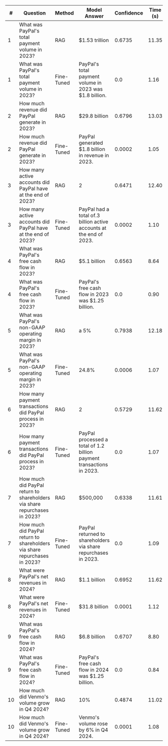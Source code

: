 | #  | Question                                                           | Method      | Model Answer                                                      | Confidence | Time (s) | Correct (Y/N) |
|----|--------------------------------------------------------------------|-------------|-------------------------------------------------------------------|------------|----------|---------------|
| 1  | What was PayPal's total payment volume in 2023?                    | RAG         | $1.53 trillion                                                    | 0.6735     | 11.35    | Y             |
| 1  | What was PayPal's total payment volume in 2023?                    | Fine-Tuned  | PayPal's total payment volume in 2023 was $1.8 billion.           | 0.0        | 1.16     | N             |
| 2  | How much revenue did PayPal generate in 2023?                      | RAG         | $29.8 billion                                                     | 0.6796     | 13.03    | Y             |
| 2  | How much revenue did PayPal generate in 2023?                      | Fine-Tuned  | PayPal generated $1.8 billion in revenue in 2023.                 | 0.0002     | 1.05     | N             |
| 3  | How many active accounts did PayPal have at the end of 2023?       | RAG         | 2                                                                 | 0.6471     | 12.40    | N             |
| 3  | How many active accounts did PayPal have at the end of 2023?       | Fine-Tuned  | PayPal had a total of.3 billion active accounts at the end of 2023.| 0.0002     | 1.10     | N             |
| 4  | What was PayPal's free cash flow in 2023?                          | RAG         | $5.1 billion                                                      | 0.6563     | 8.64     | Y             |
| 4  | What was PayPal's free cash flow in 2023?                          | Fine-Tuned  | PayPal's free cash flow in 2023 was $1.25 billion.                | 0.0        | 0.90     | N             |
| 5  | What was PayPal's non-GAAP operating margin in 2023?               | RAG         | a 5%                                                              | 0.7938     | 12.18    | N             |
| 5  | What was PayPal's non-GAAP operating margin in 2023?               | Fine-Tuned  | 24.8%                                                             | 0.0006     | 1.07     | Y             |
| 6  | How many payment transactions did PayPal process in 2023?          | RAG         | 2                                                                 | 0.5729     | 11.62    | N             |
| 6  | How many payment transactions did PayPal process in 2023?          | Fine-Tuned  | PayPal processed a total of 1.2 billion payment transactions in 2023.| 0.0      | 1.07     | N             |
| 7  | How much did PayPal return to shareholders via share repurchases in 2023? | RAG   | $500,000                                                          | 0.6338     | 11.61    | N             |
| 7  | How much did PayPal return to shareholders via share repurchases in 2023? | Fine-Tuned | PayPal returned to shareholders via share repurchases in 2023.   | 0.0        | 1.09     | N             |
| 8  | What were PayPal's net revenues in 2024?                           | RAG         | $1.1 billion                                                      | 0.6952     | 11.62    | N             |
| 8  | What were PayPal's net revenues in 2024?                           | Fine-Tuned  | $31.8 billion                                                     | 0.0001     | 1.12     | Y             |
| 9  | What was PayPal's free cash flow in 2024?                          | RAG         | $6.8 billion                                                      | 0.6707     | 8.80     | Y             |
| 9  | What was PayPal's free cash flow in 2024?                          | Fine-Tuned  | PayPal's free cash flow in 2024 was $1.25 billion.                | 0.0        | 0.84     | N             |
| 10 | How much did Venmo's volume grow in Q4 2024?                       | RAG         | 10%                                                               | 0.4874     | 11.02    | Y             |
| 10 | How much did Venmo's volume grow in Q4 2024?                       | Fine-Tuned  | Venmo's volume rose by 6% in Q4 2024.                             | 0.0001     | 1.08     | N             |
